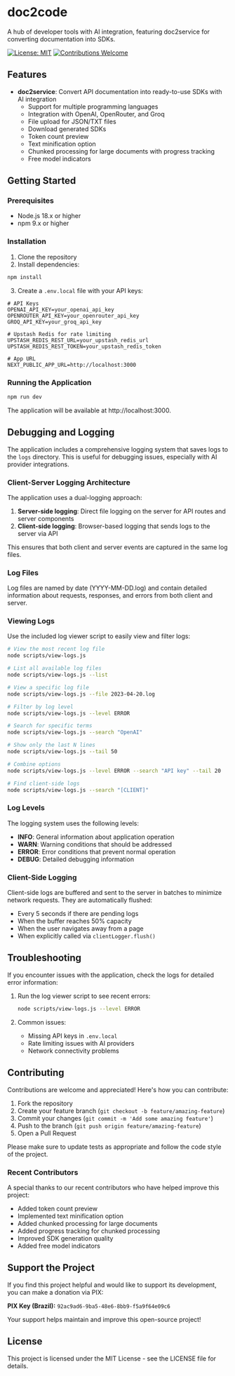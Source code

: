 # doc2code

A hub of developer tools with AI integration, featuring doc2service for converting documentation into SDKs.

[![License: MIT](https://img.shields.io/badge/License-MIT-blue.svg)](https://opensource.org/licenses/MIT)
[![Contributions Welcome](https://img.shields.io/badge/contributions-welcome-brightgreen.svg?style=flat)](CONTRIBUTING.md)

## Features

- **doc2service**: Convert API documentation into ready-to-use SDKs with AI integration
  - Support for multiple programming languages
  - Integration with OpenAI, OpenRouter, and Groq
  - File upload for JSON/TXT files
  - Download generated SDKs
  - Token count preview
  - Text minification option
  - Chunked processing for large documents with progress tracking
  - Free model indicators

## Getting Started

### Prerequisites

- Node.js 18.x or higher
- npm 9.x or higher

### Installation

1. Clone the repository
2. Install dependencies:

```bash
npm install
```

3. Create a `.env.local` file with your API keys:

```
# API Keys
OPENAI_API_KEY=your_openai_api_key
OPENROUTER_API_KEY=your_openrouter_api_key
GROQ_API_KEY=your_groq_api_key

# Upstash Redis for rate limiting
UPSTASH_REDIS_REST_URL=your_upstash_redis_url
UPSTASH_REDIS_REST_TOKEN=your_upstash_redis_token

# App URL
NEXT_PUBLIC_APP_URL=http://localhost:3000
```

### Running the Application

```bash
npm run dev
```

The application will be available at http://localhost:3000.

## Debugging and Logging

The application includes a comprehensive logging system that saves logs to the `logs` directory. This is useful for debugging issues, especially with AI provider integrations.

### Client-Server Logging Architecture

The application uses a dual-logging approach:

1. **Server-side logging**: Direct file logging on the server for API routes and server components
2. **Client-side logging**: Browser-based logging that sends logs to the server via API

This ensures that both client and server events are captured in the same log files.

### Log Files

Log files are named by date (YYYY-MM-DD.log) and contain detailed information about requests, responses, and errors from both client and server.

### Viewing Logs

Use the included log viewer script to easily view and filter logs:

```bash
# View the most recent log file
node scripts/view-logs.js

# List all available log files
node scripts/view-logs.js --list

# View a specific log file
node scripts/view-logs.js --file 2023-04-20.log

# Filter by log level
node scripts/view-logs.js --level ERROR

# Search for specific terms
node scripts/view-logs.js --search "OpenAI"

# Show only the last N lines
node scripts/view-logs.js --tail 50

# Combine options
node scripts/view-logs.js --level ERROR --search "API key" --tail 20

# Find client-side logs
node scripts/view-logs.js --search "[CLIENT]"
```

### Log Levels

The logging system uses the following levels:

- **INFO**: General information about application operation
- **WARN**: Warning conditions that should be addressed
- **ERROR**: Error conditions that prevent normal operation
- **DEBUG**: Detailed debugging information

### Client-Side Logging

Client-side logs are buffered and sent to the server in batches to minimize network requests. They are automatically flushed:

- Every 5 seconds if there are pending logs
- When the buffer reaches 50% capacity
- When the user navigates away from a page
- When explicitly called via `clientLogger.flush()`

## Troubleshooting

If you encounter issues with the application, check the logs for detailed error information:

1. Run the log viewer script to see recent errors:

   ```bash
   node scripts/view-logs.js --level ERROR
   ```

2. Common issues:
   - Missing API keys in `.env.local`
   - Rate limiting issues with AI providers
   - Network connectivity problems

## Contributing

Contributions are welcome and appreciated! Here's how you can contribute:

1. Fork the repository
2. Create your feature branch (`git checkout -b feature/amazing-feature`)
3. Commit your changes (`git commit -m 'Add some amazing feature'`)
4. Push to the branch (`git push origin feature/amazing-feature`)
5. Open a Pull Request

Please make sure to update tests as appropriate and follow the code style of the project.

### Recent Contributors

A special thanks to our recent contributors who have helped improve this project:

- Added token count preview
- Implemented text minification option
- Added chunked processing for large documents
- Added progress tracking for chunked processing
- Improved SDK generation quality
- Added free model indicators

## Support the Project

If you find this project helpful and would like to support its development, you can make a donation via PIX:

**PIX Key (Brazil):** `92ac9ad6-9ba5-48e6-8bb9-f5a9f64e09c6`

Your support helps maintain and improve this open-source project!

## License

This project is licensed under the MIT License - see the LICENSE file for details.
